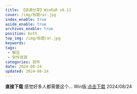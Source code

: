 ```yaml
---
title: 【资源分享】WinRaR v6.11
cover: /img/标题rar.jpg
index_enable: true
aside_enable: true
archives_enable: true
position: both
top_img: /img/标题rar.jpg
keywords:
tags:
 - 解压
 - 软件资源
categories: 软件
date: 2024-08-24
updated: 2024-08-24
---
```

**直接下载**
感觉好多人都需要这个...
Win版:[点击下载](/download/WinRAR_v6.11_x64_SC_Repack.exe)
2024/08/24